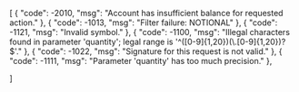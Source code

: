 <!-- Binance will then list PIXEL at 2024-02-19 10:00 (UTC) and open trading with PIXEL/BTC, PIXEL/USDT, PIXEL/BNB, PIXEL/FDUSD and PIXEL/TRY trading pairs. The Seed Tag will be applied to PIXEL.
"UTC" означает "Coordinated Universal Time" (Согласованное всемирное время) и представляет собой стандартное время, которое не зависит от часовых поясов. Этот формат времени соответствует часовому поясу "UTC+0", где время совпадает с мировым стандартом.

Время в формате "UTC" используется в различных областях, включая международные коммуникации, астрономию, компьютерные системы, а также как эталон для синхронизации времени между различными часовыми поясами. -->

[
    {
        "code": -2010,
        "msg": "Account has insufficient balance for requested action."
    },
    {
        "code": -1013,
        "msg": "Filter failure: NOTIONAL"
    },
    {
        "code": -1121,
        "msg": "Invalid symbol."
    },
    {
        "code": -1100,
        "msg": "Illegal characters found in parameter 'quantity'; legal range is '^([0-9]{1,20})(\\.[0-9]{1,20})?$'."
    },
    {
        "code": -1022,
        "msg": "Signature for this request is not valid."
    },
    {
        "code": -1111,
        "msg": "Parameter 'quantity' has too much precision."
    },
 
]


